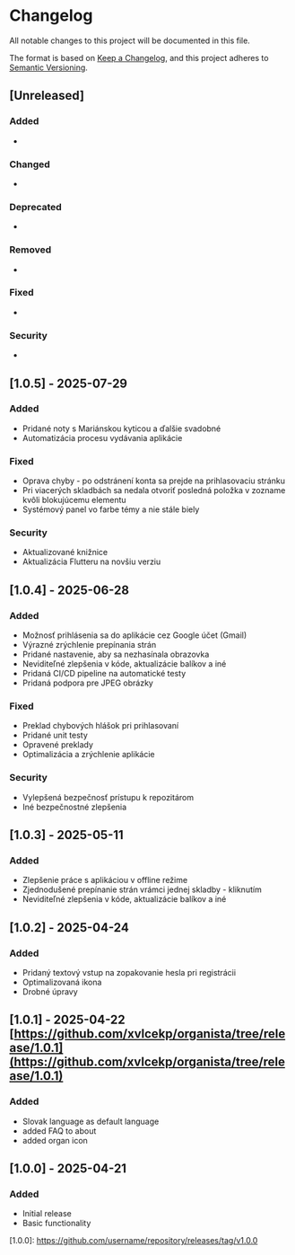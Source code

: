# Changelog

All notable changes to this project will be documented in this file.

The format is based on [Keep a Changelog](https://keepachangelog.com/en/1.0.0/),
and this project adheres to [Semantic Versioning](https://semver.org/spec/v2.0.0.html).

## [Unreleased]

### Added
- 

### Changed
- 

### Deprecated
- 

### Removed
- 

### Fixed
- 

### Security
- 

## [1.0.5] - 2025-07-29
### Added
- Pridané noty s Mariánskou kyticou a ďalšie svadobné
- Automatizácia procesu vydávania aplikácie
### Fixed
- Oprava chyby - po odstránení konta sa prejde na prihlasovaciu stránku
- Pri viacerých skladbách sa nedala otvoriť posledná položka v zozname kvôli blokujúcemu elementu
- Systémový panel vo farbe témy a nie stále biely
### Security
- Aktualizované knižnice
- Aktualizácia Flutteru na novšiu verziu

## [1.0.4] - 2025-06-28
### Added
- Možnosť prihlásenia sa do aplikácie cez Google účet (Gmail)
- Výrazné zrýchlenie prepínania strán
- Pridané nastavenie, aby sa nezhasínala obrazovka
- Neviditeľné zlepšenia v kóde, aktualizácie balíkov a iné
- Pridaná CI/CD pipeline na automatické testy
- Pridaná podpora pre JPEG obrázky
### Fixed
- Preklad chybových hlášok pri prihlasovaní
- Pridané unit testy
- Opravené preklady
- Optimalizácia a zrýchlenie aplikácie
### Security
- Vylepšená bezpečnosť prístupu k repozitárom
- Iné bezpečnostné zlepšenia

## [1.0.3] - 2025-05-11
### Added
- Zlepšenie práce s aplikáciou v offline režime 
- Zjednodušené prepínanie strán vrámci jednej skladby - kliknutím
- Neviditeľné zlepšenia v kóde, aktualizácie balíkov a iné

## [1.0.2] - 2025-04-24
### Added
- Pridaný textový vstup na zopakovanie hesla pri registrácii
- Optimalizovaná ikona
- Drobné úpravy

## [1.0.1] - 2025-04-22 [https://github.com/xvlcekp/organista/tree/release/1.0.1](https://github.com/xvlcekp/organista/tree/release/1.0.1)
### Added
- Slovak language as default language
- added FAQ to about
- added organ icon

## [1.0.0] - 2025-04-21
### Added
- Initial release
- Basic functionality

[1.0.0]: [https://github.com/username/repository/releases/tag/v1.0.0 ](https://github.com/xvlcekp/organista/tree/release/1.0.0)